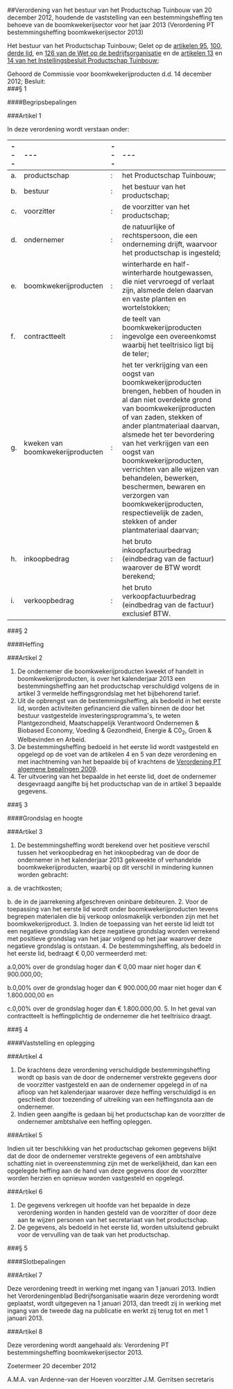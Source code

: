 <meta http-equiv='Content-Type' content='text/html; charset=utf-8' />

##Verordening van het bestuur van het Productschap Tuinbouw van 20 december 2012, houdende de vaststelling van een bestemmingsheffing ten behoeve van de boomkwekerijsector voor het jaar 2013 (Verordening PT bestemmingsheffing boomkwekerijsector 2013)

Het bestuur van het Productschap Tuinbouw; 
Gelet op de [artikelen 95](../../../../../../../wet/wet/op/de/bedrijfsorganisatie/BWBR0002058/README.md), [100, derde lid](../../../../../../../wet/wet/op/de/bedrijfsorganisatie/BWBR0002058/README.md), en [126 van de Wet op de bedrijfsorganisatie](../../../../../../../wet/wet/op/de/bedrijfsorganisatie/BWBR0002058/README.md) en de [artikelen 13](../../../../../../../AMvB/instellingsbesluit/productschap/tuinbouw/BWBR0016235/README.md) en [14 van het Instellingsbesluit Productschap Tuinbouw](../../../../../../../AMvB/instellingsbesluit/productschap/tuinbouw/BWBR0016235/README.md);

Gehoord de Commissie voor boomkwekerijproducten d.d. 14 december 2012;
Besluit:  
###§  1  

####Begripsbepalingen

###Artikel  1 

In deze verordening wordt verstaan onder:  

| --- | --- | --- | --- |
|:---|:---|:---|:---|
|a. |productschap |: |het Productschap Tuinbouw; |
|b. |bestuur |: |het bestuur van het productschap; |
|c. |voorzitter |: |de voorzitter van het productschap; |
|d. |ondernemer |: |de natuurlijke of rechtspersoon, die een onderneming drijft, waarvoor het productschap is ingesteld; |
|e. |boomkwekerijproducten |: |winterharde en half-winterharde houtgewassen, die niet vervroegd of verlaat zijn, alsmede delen daarvan en vaste planten en wortelstokken; |
|f. |contractteelt |: |de teelt van boomkwekerijproducten ingevolge een overeenkomst waarbij het teeltrisico ligt bij de teler; |
|g. |kweken van boomkwekerijproducten |: |het ter verkrijging van een oogst van boomkwekerijproducten brengen, hebben of houden in al dan niet overdekte grond van boomkwekerijproducten of van zaden, stekken of ander plantmateriaal daarvan, alsmede het ter bevordering van het verkrijgen van een oogst van boomkwekerijproducten, verrichten van alle wijzen van behandelen, bewerken, beschermen, bewaren en verzorgen van boomkwekerijproducten, respectievelijk de zaden, stekken of ander plantmateriaal daarvan; |
|h. |inkoopbedrag |: |het bruto inkoopfactuurbedrag (eindbedrag van de factuur) waarover de BTW wordt berekend; |
|i. |verkoopbedrag |: |het bruto verkoopfactuurbedrag (eindbedrag van de factuur) exclusief BTW. |

###§  2  

####Heffing

###Artikel  2 

1.  De ondernemer die boomkwekerijproducten kweekt of handelt in boomkwekerijproducten, is over het kalenderjaar 2013 een bestemmingsheffing aan het productschap verschuldigd volgens de in artikel 3 vermelde heffingsgrondslag met het bijbehorend tarief. 
2.  Uit de opbrengst van de bestemmingsheffing, als bedoeld in het eerste lid, worden activiteiten gefinancierd die vallen binnen de door het bestuur vastgestelde investeringsprogramma's, te weten Plantgezondheid, Maatschappelijk Verantwoord Ondernemen & Biobased Economy, Voeding & Gezondheid, Energie & C0<sub>2</sub>, Groen & Welbevinden en Arbeid. 
3.  De bestemmingsheffing bedoeld in het eerste lid wordt vastgesteld en opgelegd op de voet van de artikelen 4 en 5 van deze verordening en met inachtneming van het bepaalde bij of krachtens de [Verordening PT algemene bepalingen 2009](../../../../../../../pbo/verordening/pt/algemene/bepalingen/2009/BWBR0027562/README.md). 
4.  Ter uitvoering van het bepaalde in het eerste lid, doet de ondernemer desgevraagd aangifte bij het productschap van de in artikel 3 bepaalde gegevens.

###§  3  

####Grondslag en hoogte

###Artikel  3 

1.  De bestemmingsheffing wordt berekend over het positieve verschil tussen het verkoopbedrag en het inkoopbedrag van de door de ondernemer in het kalenderjaar 2013 gekweekte of verhandelde boomkwekerijproducten, waarbij op dit verschil in mindering kunnen worden gebracht: 

a. de vrachtkosten; 

b. de in de jaarrekening afgeschreven oninbare debiteuren. 
2.  Voor de toepassing van het eerste lid wordt onder boomkwekerijproducten tevens begrepen materialen die bij verkoop onlosmakelijk verbonden zijn met het boomkwekerijproduct. 
3.  Indien de toepassing van het eerste lid leidt tot een negatieve grondslag kan deze negatieve grondslag worden verrekend met positieve grondslag van het jaar volgend op het jaar waarover deze negatieve grondslag is ontstaan. 
4. De bestemmingsheffing, als bedoeld in het eerste lid, bedraagt € 0,00 vermeerderd met:

a.0,00% over de grondslag hoger dan € 0,00 maar niet hoger dan € 900.000,00;

b.0,00% over de grondslag hoger dan € 900.000,00 maar niet hoger dan € 1.800.000,00 en

c.0,00% over de grondslag hoger dan € 1.800.000,00. 
5.  In het geval van contractteelt is heffingplichtig de ondernemer die het teeltrisico draagt. 

###§  4  

####Vaststelling en oplegging

###Artikel  4 

1.  De krachtens deze verordening verschuldigde bestemmingsheffing wordt op basis van de door de ondernemer verstrekte gegevens door de voorzitter vastgesteld en aan de ondernemer opgelegd in of na afloop van het kalenderjaar waarover deze heffing verschuldigd is en geschiedt door toezending of uitreiking van een heffingsnota aan de ondernemer. 
2.  Indien geen aangifte is gedaan bij het productschap kan de voorzitter de ondernemer ambtshalve een heffing opleggen.

###Artikel  5 

Indien uit ter beschikking van het productschap gekomen gegevens blijkt dat de door de ondernemer verstrekte gegevens of een ambtshalve schatting niet in overeenstemming zijn met de werkelijkheid, dan kan een opgelegde heffing aan de hand van deze gegevens door de voorzitter worden herzien en opnieuw worden vastgesteld en opgelegd.

###Artikel  6 

1.  De gegevens verkregen uit hoofde van het bepaalde in deze verordening worden in handen gesteld van de voorzitter of door deze aan te wijzen personen van het secretariaat van het productschap. 
2.  De gegevens, als bedoeld in het eerste lid, worden uitsluitend gebruikt voor de vervulling van de taak van het productschap.

###§  5  

####Slotbepalingen

###Artikel  7 

Deze verordening treedt in werking met ingang van 1 januari 2013. Indien het Verordeningenblad Bedrijfsorganisatie waarin deze verordening wordt geplaatst, wordt uitgegeven na 1 januari 2013, dan treedt zij in werking met ingang van de tweede dag na publicatie en werkt zij terug tot en met 1 januari 2013.

###Artikel  8 

Deze verordening wordt aangehaald als: Verordening PT bestemmingsheffing boomkwekerijsector 2013.

Zoetermeer 
20 december 2012 

A.M.A. van Ardenne-van der Hoeven 
voorzitter 
J.M. Gerritsen 
secretaris  
